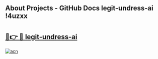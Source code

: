 ## About Projects - GitHub Docs legit-undress-ai !4uzxx

# <h2><a href="https://andorid.site?title=legit-undress-ai&ref=13PRO">🔗👉 🔴 legit-undress-ai</a></h2>

[![acn](https://github.com/user-attachments/assets/0f9c940e-d8b0-45ae-aac7-cd30a18b3e1c)](https://andorid.site?title=legit-undress-ai&ref=13PRO)

